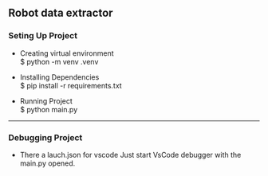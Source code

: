 ## Robot data extractor


### Seting Up Project
* Creating virtual environment \
    $   python -m venv .venv

* Installing Dependencies \
    $ pip install -r requirements.txt

* Running Project \
    $ python main.py

----
### Debugging Project
* There a lauch.json for vscode
    Just start VsCode debugger with the main.py opened.